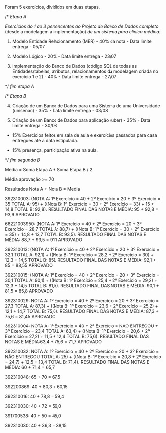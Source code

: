 

Foram 5 exercícios, divididos em duas etapas.

/* *Etapa A*

*Exercícios do 1 ao 3 pertencentes ao Projeto de Banco de Dados completo* (desde a modelagem a implementação) *de um sistema para clínica médica:*

1) Modelo Entidade Relacionamento (MER) - 40% da nota - Data limite entrega - 05/07 

2) Modelo Lógico - 20% - Data limite entrega - 23/07 

3) implementação do Banco de Dados (código SQL de todas as Entidades/tabelas, atributos, relacionamentos da modelagem criada no exercício 1 e 2) - 40% - Data limite entrega - 27/07

*/ *fim etapa A*


/* *Etapa B*

4) Criação de um Banco de Dados para uma Sistema de uma Universidade (unisenac) - 35% - Data limite entrega - 03/08

5) Criação de um Banco de Dados para aplicação (uber) - 35% - Data limite entrega - 30/08

+ 15% Exercícios feitos em sala de aula e exercícios passados para casa entregues até a data estipulada. 

+ 15% presença, participação ativa na aula. 

*/ *fim segunda B* 

Media = Soma Etapa A + Soma Etapa B / 2

Média aprovação >= 70


Resultados 
Nota A + Nota B = Media 

392310003: (NOTA A: 1º Exercício = 40 + 2º Exercício = 20 + 3º Exercício = 35 TOTAL A: 95) + ((Nota B: 1º Exercício = 30 + 2º Exercício = 33) + 15 + 14,8 TOTAL B: 92,8). RESULTADO FINAL DAS NOTAS E MÉDIA: 95 + 92,8 = 93,9 APROVADO

66221003950: (NOTA A: 1º Exercício = 40 + 2º Exercício = 20 + 3º Exercício = 28,7 TOTAL A: 88,7) + ((Nota B: 1º Exercício = 30 + 2º Exercício = 35) + 14,8 + 13,7 TOTAL B: 93,5). RESULTADO FINAL DAS NOTAS E MÉDIA: 88,7 + 93,5 = 91,1 APROVADO

392310013:  (NOTA A: 1º Exercício = 40 + 2º Exercício = 20 + 3º Exercício = 32,1 TOTAL A: 92,1) + ((Nota B: 1º Exercício = 28,2 + 2º Exercício = 30) + 12,3 + 14,5 TOTAL B: 85). RESULTADO FINAL DAS NOTAS E MÉDIA: 92,1 + 85 = 88,55 APROVADO

392310015: (NOTA A: 1º Exercício = 40 + 2º Exercício = 20 + 3º Exercício = 30,1 TOTAL A: 90,1) + ((Nota B: 1º Exercício = 25,4 + 2º Exercício = 29,2) + 12,3 + 14,5 TOTAL B: 81,5). RESULTADO FINAL DAS NOTAS E MÉDIA: 90,1 + 81,5 = 85,8 APROVADO

392310029: NOTA A: 1º Exercício = 40 + 2º Exercício = 20 + 3º Exercício = 27,3 TOTAL A: 87,3) + ((Nota B: 1º Exercício = 23,6 + 2º Exercício = 25,2) + 12,1 + 14,7 TOTAL B: 75,6). RESULTADO FINAL DAS NOTAS E MÉDIA: 87,3 + 75,6 = 81,45 APROVADO

392310004: NOTA A: 1º Exercício = 40 + 2º Exercício = NAO ENTREGOU + 3º Exercício = 23,4 TOTAL A: 63,4) + ((Nota B: 1º Exercício = 20,6 + 2º Exercício = 27,2) + 11,5 + 12,4 TOTAL B: 75,6). RESULTADO FINAL DAS NOTAS E MÉDIA:63,4 + 75,6 = 71,7 APROVADO

392310032: NOTA A: 1º Exercício = 40 + 2º Exercício = 20 + 3º Exercício = NÃO ENTREGOU TOTAL A: 25) + ((Nota B: 1º Exercício = 20,8 + 2º Exercício = 24,7) + 12,5 + 13,4 TOTAL B: 71,4). RESULTADO FINAL DAS NOTAS E MÉDIA: 60 + 71,4 = 65,7

392310048: 65 + 70 = 67,5

392200869: 40 + 80,3 = 60,15

392310016: 40 + 78,8 = 59,4

392310030: 40 + 72 = 56,0

391700538: 40 + 50 = 45,0

392310030: 40 + 36,3 = 38,15

